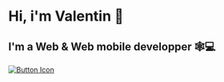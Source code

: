 # Hi, i'm Valentin :wave:	
## I'm a Web & Web mobile developper :spider_web::computer:	

[![Button Icon]][Link]
<!----------------------------------------------------------------------------->
[Link]: # 'Link with example title.'
<!---------------------------------[ Buttons ]--------------------------------->
[Button Icon]: Icons/linked.png
